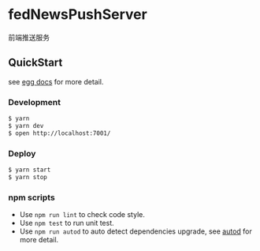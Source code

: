 # fedNewsPushServer

前端推送服务

## QuickStart

<!-- add docs here for user -->

see [egg docs][egg] for more detail.

### Development

```bash
$ yarn
$ yarn dev
$ open http://localhost:7001/
```

### Deploy

```bash
$ yarn start
$ yarn stop
```

### npm scripts

- Use `npm run lint` to check code style.
- Use `npm test` to run unit test.
- Use `npm run autod` to auto detect dependencies upgrade, see [autod](https://www.npmjs.com/package/autod) for more detail.

[egg]: https://eggjs.org
